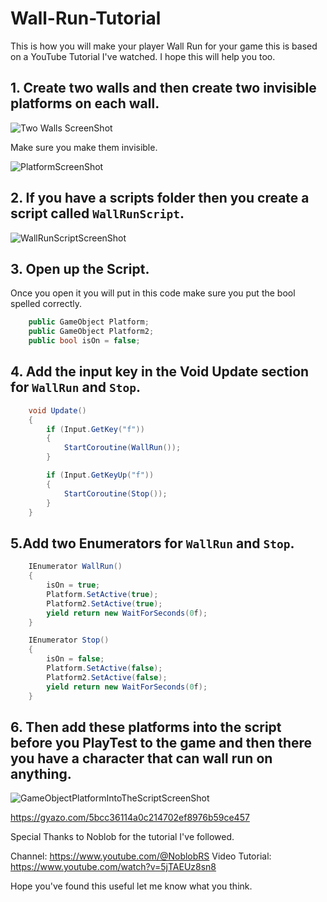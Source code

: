 # Wall-Run-Tutorial
 
This is how you will make your player Wall Run for your game this is based on a YouTube Tutorial I've watched.
I hope this will help you too.

## 1. Create two walls and then create two invisible platforms on each wall.
![Two Walls ScreenShot](https://github.com/LSBUGPG/Vision/assets/17784224/258f7007-9407-4dea-9a07-d6cf654882d1)

Make sure you make them invisible.

![PlatformScreenShot](https://github.com/LSBUGPG/Vision/assets/17784224/7d48c85a-0cc0-4fce-a5df-b605b5d5bc1a)

## 2. If you have a scripts folder then you create a script called `WallRunScript`.
![WallRunScriptScreenShot](https://github.com/LSBUGPG/Vision/assets/17784224/1f916629-cfaf-421f-b215-96cb1bb0482c)

## 3. Open up the Script.
Once you open it you will put in this code make sure you put the bool spelled correctly.
```.cs
    public GameObject Platform;
    public GameObject Platform2;
    public bool isOn = false;
```

## 4. Add the input key in the Void Update section for `WallRun` and `Stop`.
```.cs
    void Update()
    {
        if (Input.GetKey("f"))
        {
            StartCoroutine(WallRun());
        }

        if (Input.GetKeyUp("f"))
        {
            StartCoroutine(Stop());
        }
    }
```

## 5.Add two Enumerators for `WallRun` and `Stop`.
```.cs
    IEnumerator WallRun()
    {
        isOn = true;
        Platform.SetActive(true);
        Platform2.SetActive(true);
        yield return new WaitForSeconds(0f);
    }

    IEnumerator Stop()
    {
        isOn = false;
        Platform.SetActive(false);
        Platform2.SetActive(false);
        yield return new WaitForSeconds(0f);
    }
```

## 6. Then add these platforms into the script before you PlayTest to the game and then there you have a character that can wall run on anything.

![GameObjectPlatformIntoTheScriptScreenShot](https://github.com/LSBUGPG/Vision/assets/17784224/c35ad21e-fef5-4f40-8ce7-63e7291fb3cb)

https://gyazo.com/5bcc36114a0c214702ef8976b59ce457

Special Thanks to Noblob for the tutorial I've followed.

Channel: https://www.youtube.com/@NoblobRS
Video Tutorial: https://www.youtube.com/watch?v=5jTAEUz8sn8

Hope you've found this useful let me know what you think.
